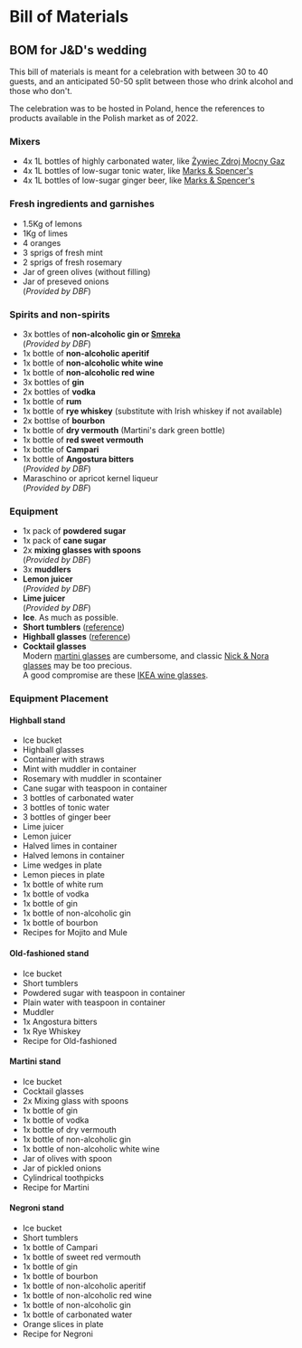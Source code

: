 # Bill of Materials

## BOM for J&D's wedding
This bill of materials is meant for a celebration with between 30 to 40 guests, and an anticipated 50-50 split between those who drink alcohol and those who don't.

The celebration was to be hosted in Poland, hence the references to products available in the Polish market as of 2022.

### Mixers
- 4x 1L bottles of highly carbonated water, like [Żywiec Zdroj Mocny Gaz](https://www.frisco.pl/pid,5544/n,zywiec-zdroj-mocny-gaz/stn,product)
- 4x 1L bottles of low-sugar tonic water, like [Marks & Spencer's](https://www.frisco.pl/pid,134836/n,marks---spencer-napoj-gazowany-indian-tonic-water-(bez-cukru)/stn,product)
- 4x 1L bottles of low-sugar ginger beer, like [Marks & Spencer's](https://www.frisco.pl/pid,122055/n,marks---spencer-niskokaloryczny-gazowany-napoj-imbirowy-ze-slodzikiem/stn,product)

### Fresh ingredients and garnishes
- 1.5Kg of lemons
- 1Kg of limes
- 4 oranges
- 3 sprigs of fresh mint
- 2 sprigs of fresh rosemary 
- Jar of green olives (without filling)
- Jar of preseved onions  
  (*Provided by DBF*)

### Spirits and non-spirits
- 3x bottles of **non-alcoholic gin or [Smreka](https://balkanlunchbox.com/fermented-juniper-berry-juice-smreka/)**  
  (*Provided by DBF*)
- 1x bottle of **non-alcoholic aperitif**
- 1x bottle of **non-alcoholic white wine**
- 1x bottle of **non-alcoholic red wine**
- 3x bottles of **gin**
- 2x bottles of **vodka**
- 1x bottle of **rum**
- 1x bottle of **rye whiskey** (substitute with Irish whiskey if not available)
- 2x bottlse of **bourbon**
- 1x bottle of **dry vermouth** (Martini's dark green bottle)
- 1x bottle of **red sweet vermouth**
- 1x bottle of **Campari**
- 1x bottle of **Angostura bitters**  
  (*Provided by DBF*)
- Maraschino or apricot kernel liqueur  
  (*Provided by DBF*)

### Equipment
- 1x pack of **powdered sugar**
- 1x pack of **cane sugar**
- 2x **mixing glasses with spoons**  
  (*Provided by DBF*)
- 3x **muddlers**
- **Lemon juicer**  
  (*Provided by DBF*)
- **Lime juicer**  
  (*Provided by DBF*)
- **Ice**. As much as possible.
- **Short tumblers** ([reference](https://commons.wikimedia.org/wiki/Category:Tumblers_(drinking_glasses)#/media/File:Trinkglas,_Tumbler-Form.jpg))
- **Highball glasses** ([reference](https://upload.wikimedia.org/wikipedia/commons/c/c8/Highball_Glass_%28Tumbler%29.svg))
- **Cocktail glasses**  
Modern [martini glasses](https://en.wikipedia.org/wiki/Cocktail_glass) are cumbersome, and classic [Nick & Nora glasses](https://www.crateandbarrel.com/nick-and-nora-glass/s444582) may be too precious.  
A good compromise are these [IKEA wine glasses](https://www.ikea.com/pl/pl/p/foersiktigt-kieliszek-do-wina-80300207/).

### Equipment Placement

#### Highball stand
- Ice bucket
- Highball glasses
- Container with straws
- Mint with muddler in container
- Rosemary with muddler in scontainer
- Cane sugar with teaspoon in container
- 3 bottles of carbonated water
- 3 bottles of tonic water
- 3 bottles of ginger beer
- Lime juicer
- Lemon juicer
- Halved limes in container
- Halved lemons in container
- Lime wedges in plate
- Lemon pieces in plate
- 1x bottle of white rum
- 1x bottle of vodka
- 1x bottle of gin
- 1x bottle of non-alcoholic gin
- 1x bottle of bourbon
- Recipes for Mojito and Mule

#### Old-fashioned stand
- Ice bucket
- Short tumblers
- Powdered sugar with teaspoon in container
- Plain water with teaspoon in container
- Muddler
- 1x Angostura bitters
- 1x Rye Whiskey
- Recipe for Old-fashioned

#### Martini stand
- Ice bucket
- Cocktail glasses
- 2x Mixing glass with spoons
- 1x bottle of gin
- 1x bottle of vodka
- 1x bottle of dry vermouth
- 1x bottle of non-alcoholic gin
- 1x bottle of non-alcoholic white wine
- Jar of olives with spoon
- Jar of pickled onions
- Cylindrical toothpicks
- Recipe for Martini

#### Negroni stand
- Ice bucket
- Short tumblers
- 1x bottle of Campari
- 1x bottle of sweet red vermouth
- 1x bottle of gin
- 1x bottle of bourbon
- 1x bottle of non-alcoholic aperitif
- 1x bottle of non-alcoholic red wine
- 1x bottle of non-alcoholic gin
- 1x bottle of carbonated water
- Orange slices in plate
- Recipe for Negroni
